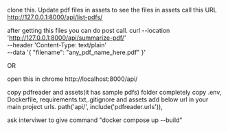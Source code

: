 clone this.
Update pdf files in assets
to see the files in assets call this URL http://127.0.0.1:8000/api/list-pdfs/

after getting this files you can do post call.
curl --location 'http://127.0.0.1:8000/api/summarize-pdf/' \
--header 'Content-Type: text/plain' \
--data '{
  "filename": "any_pdf_name_here.pdf"
}'


OR


open this in chrome http://localhost:8000/api/ 




copy
pdfreader and assets(it has sample pdfs) folder completely 
copy .env, Dockerfile, requirements.txt,.gitignore and assets
 add below url in your main project urls.
  path('api/', include('pdfreader.urls')),


ask interviwer to give command "docker compose up --build"
